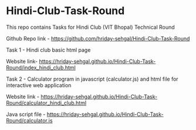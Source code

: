 # Hindi-Club-Task-Round

This repo contains Tasks for Hindi Club (VIT Bhopal) Technical Round 

Github Repo link - https://github.com/hriday-sehgal/Hindi-Club-Task-Round

Task 1 - Hindi club basic html page

Website link-  https://hriday-sehgal.github.io/Hindi-Club-Task-Round/index_hindi_club.html 


Task 2 - Calculator program in javascript (calculator.js) and html file for interactive web application

Website link - https://hriday-sehgal.github.io/Hindi-Club-Task-Round/calculator_hindi_club.html

Java script file - https://hriday-sehgal.github.io/Hindi-Club-Task-Round/calculator.js
